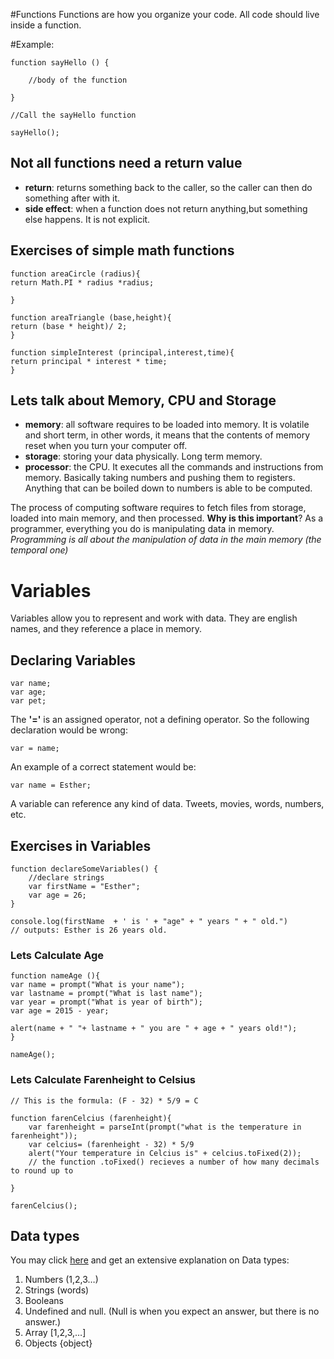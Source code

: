 #Functions
Functions are how you organize your code. 
All code should live inside a function.

#Example: 

	function sayHello () { 

		//body of the function 
	
	}

	//Call the sayHello function

	sayHello();

## Not all functions need a return value 
- **return**: returns something back to the caller, so the caller can then do something after with it. 
- **side effect**: when a function does not return anything,but something else happens. It is  not explicit. 

## Exercises of simple math functions 

	function areaCircle (radius){
	return Math.PI * radius *radius;

	}

	function areaTriangle (base,height){
	return (base * height)/ 2; 
	}

	function simpleInterest (principal,interest,time){
	return principal * interest * time;
	}

## Lets talk about Memory, CPU and Storage
- **memory**: all software requires to be loaded into memory. It is volatile and short term, in other words, it means that the contents of memory reset when you turn your computer off. 
- **storage**: storing your data physically. Long term memory. 
- **processor**: the CPU. It executes all the commands and instructions from memory. Basically taking numbers and pushing them to registers. Anything that can be boiled down to numbers is able to be computed. 

The process of computing software requires to fetch files from storage, loaded into main memory, and then processed. 
**Why is this important**? As a programmer, everything you do is manipulating data in memory. *Programming is all about the manipulation of data in the main memory (the temporal one)*

# Variables 

Variables allow you to represent and work with data. They are english names, and they reference a place in memory. 

## Declaring Variables

	var name; 
	var age; 
	var pet;

The **'='** is an assigned operator, not a defining operator. So the following declaration would be wrong: 

	var = name; 
An example of a correct statement would be: 

	var name = Esther; 
A variable can reference any kind of data. Tweets, movies, words, numbers, etc. 

## Exercises in Variables 

	function declareSomeVariables() {
		//declare strings
		var firstName = "Esther";
		var age = 26;
	}

	console.log(firstName  + ' is ' + "age" + " years " + " old.")
	// outputs: Esther is 26 years old. 

### Lets Calculate Age 

	function nameAge (){
    var name = prompt("What is your name");
    var lastname = prompt("What is last name");
    var year = prompt("What is year of birth");
    var age = 2015 - year;
    
    alert(name + " "+ lastname + " you are " + age + " years old!"); 
	}

	nameAge();


### Lets Calculate Farenheight to Celsius

	// This is the formula: (F - 32) * 5/9 = C 

	function farenCelcius (farenheight){
	    var farenheight = parseInt(prompt("what is the temperature in farenheight"));
	    var celcius= (farenheight - 32) * 5/9 
	    alert("Your temperature in Celcius is" + celcius.toFixed(2));
	    // the function .toFixed() recieves a number of how many decimals to round up to
	    
	}

	farenCelcius();
## Data types 

You may click [here](https://developer.mozilla.org/en-US/docs/Web/JavaScript/Data_structures) and get an extensive explanation on Data types: 


1.  Numbers (1,2,3…)
2.  Strings (words) 
3.  Booleans 
4.  Undefined and null. (Null is when you expect an answer, but there is no answer.)
5.  Array [1,2,3,…]
6.  Objects {object} 






